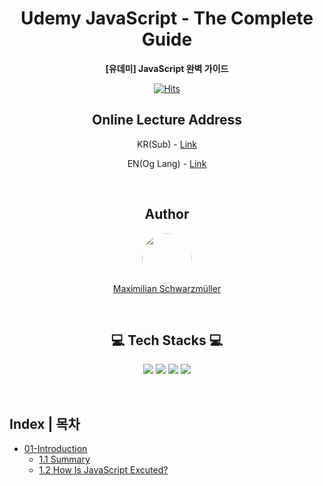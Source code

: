 <div align="center">

# Udemy JavaScript - The Complete Guide

**[유데미] JavaScript 완벽 가이드**

[![Hits](https://hits.seeyoufarm.com/api/count/incr/badge.svg?url=https%3A%2F%2Fgithub.com%2FJAENY007%2FJavaScript-Perfect-Guide&count_bg=%23FF8989&title_bg=%23B4B4B4&icon=github.svg&icon_color=%23E7E7E7&title=GitHub-Hits&edge_flat=false)](https://hits.seeyoufarm.com)

## Online Lecture Address

KR(Sub) - [Link](https://www.udemy.com/course/javascript-zw/)

EN(Og Lang) - [Link](https://www.udemy.com/course/javascript-the-complete-guide-2020-beginner-advanced/)

<br>

## Author

[ <img src="https://avatars.githubusercontent.com/u/28806196?v=4" width="80px" style="border-radius:80px"> <br> Maximilian Schwarzmüller](https://github.com/maxschwarzmueller)


<br>

## 💻 Tech Stacks 💻

<img src="https://img.shields.io/badge/Html5-E34F26?style=flat-square&logo=Html5&logoColor=white"/> <img src="https://img.shields.io/badge/CSS-1572B6?style=flat-square&logo=CSS3&logoColor=white"> <img src="https://img.shields.io/badge/JavaScript-F7DF1E?style=flat-square&logo=JavaScript&logoColor=white"/> <img src="https://img.shields.io/badge/Git_Hub-000?style=flat-square&logo=GitHub&logoColor=white"/> 

</div>

<br>

## Index | 목차

- [01-Introduction](https://github.com/JAENY007/JavaScript-Complete-Guide/tree/master/01-Introduction)
  - [1.1 Summary](https://github.com/JAENY007/JavaScript-Complete-Guide/tree/master/01-Introduction#11-summary)
  - [1.2 How Is JavaScript Excuted?](https://github.com/JAENY007/JavaScript-Complete-Guide/tree/master/01-Introduction#12-how-is-javascript-executed)